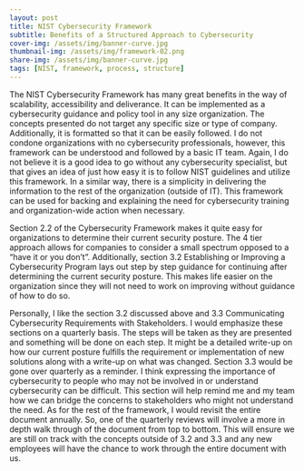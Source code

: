 ```yaml
---
layout: post
title: NIST Cybersecurity Framework
subtitle: Benefits of a Structured Approach to Cybersecurity
cover-img: /assets/img/banner-curve.jpg
thumbnail-img: /assets/img/framework-02.png
share-img: /assets/img/banner-curve.jpg
tags: [NIST, framework, process, structure]
---
```



The NIST Cybersecurity Framework has many great benefits in the way of scalability, accessibility and deliverance. It can be implemented as a cybersecurity guidance and policy tool in any size organization. The concepts presented do not target any specific size or type of company. Additionally, it is formatted so that it can be easily followed. I do not condone organizations with no cybersecurity professionals, however, this framework can be understood and followed by a basic IT team. Again, I do not believe it is a good idea to go without any cybersecurity specialist, but that gives an idea of just how easy it is to follow NIST guidelines and utilize this framework. In a similar way, there is a simplicity in delivering the information to the rest of the organization (outside of IT). This framework can be used for backing and explaining the need for cybersecurity training and organization-wide action when necessary.

Section 2.2 of the Cybersecurity Framework makes it quite easy for organizations to determine their current security posture. The 4 tier approach allows for companies to consider a small spectrum opposed to a “have it or you don’t”. Additionally, section 3.2 Establishing or Improving a Cybersecurity Program lays out step by step guidance for continuing after determining the current security posture. This makes life easier on the organization since they will not need to work on improving without guidance of how to do so.

Personally, I like the section 3.2 discussed above and 3.3 Communicating Cybersecurity Requirements with Stakeholders. I would emphasize these sections on a quarterly basis. The steps will be taken as they are presented and something will be done on each step. It might be a detailed write-up on how our current posture fulfills the requirement or implementation of new solutions along with a write-up on what was changed. Section 3.3 would be gone over quarterly as a reminder. I think expressing the importance of cybersecurity to people who may not be involved in or understand cybersecurity can be difficult. This section will help remind me and my team how we can bridge the concerns to stakeholders who might not understand the need. As for the rest of the framework, I would revisit the entire document annually. So, one of the quarterly reviews will involve a more in depth walk through of the document from top to bottom. This will ensure we are still on track with the concepts outside of 3.2 and 3.3 and any new employees will have the chance to work through the entire document with us.
